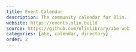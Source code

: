 ```yaml
---
title: Event Calendar
description: The community calendar for Olin.
website: https://events.olin.build
source: https://github.com/olinlibrary/abe-web
categories: [abe, calendar, directory]
order: 2
---
```

